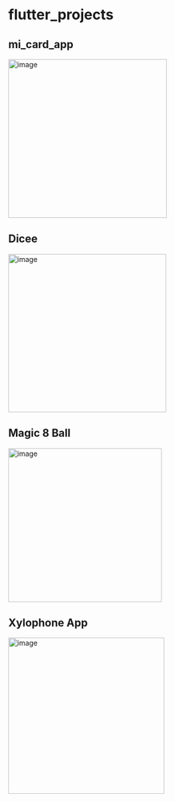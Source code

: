 # flutter_projects

## mi_card_app
<img width="317" alt="image" src="https://github.com/mivCalik/flutter_projects/assets/57195581/8c5db309-2fac-47cc-9aed-5d80517aaaf6">

## Dicee

<img width="316" alt="image" src="https://github.com/mivCalik/flutter_projects/assets/57195581/3a424779-d2aa-4a97-a8b5-50609b5f22f4">


## Magic 8 Ball
<img width="307" alt="image" src="https://github.com/mivCalik/flutter_projects/assets/57195581/94044169-4465-40cf-b8e4-7aad3dc72b58">

## Xylophone App

<img width="312" alt="image" src="https://github.com/mivCalik/flutter_projects/assets/57195581/a06c8455-4722-4b03-b5c3-928ca12b6a4b">
